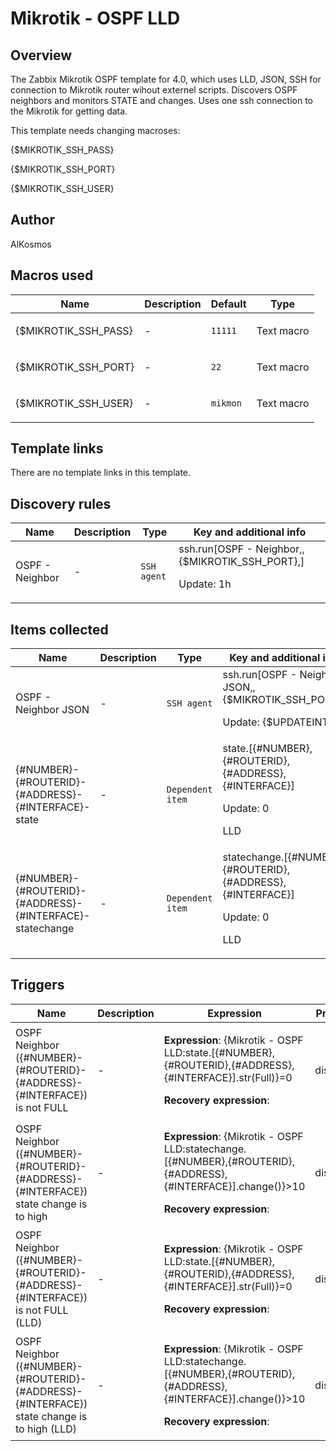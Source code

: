 # Mikrotik - OSPF LLD

## Overview

The Zabbix Mikrotik OSPF template for 4.0, which uses LLD, JSON, SSH for connection to Mikrotik router wihout externel scripts. Discovers OSPF neighbors and monitors STATE and changes. Uses one ssh connection to the Mikrotik for getting data. 


This template needs changing macroses:


{$MIKROTIK\_SSH\_PASS}


{$MIKROTIK\_SSH\_PORT}


{$MIKROTIK\_SSH\_USER}



## Author

AlKosmos

## Macros used

|Name|Description|Default|Type|
|----|-----------|-------|----|
|{$MIKROTIK_SSH_PASS}|<p>-</p>|`11111`|Text macro|
|{$MIKROTIK_SSH_PORT}|<p>-</p>|`22`|Text macro|
|{$MIKROTIK_SSH_USER}|<p>-</p>|`mikmon`|Text macro|
## Template links

There are no template links in this template.

## Discovery rules

|Name|Description|Type|Key and additional info|
|----|-----------|----|----|
|OSPF - Neighbor|<p>-</p>|`SSH agent`|ssh.run[OSPF - Neighbor,,{$MIKROTIK_SSH_PORT},]<p>Update: 1h</p>|
## Items collected

|Name|Description|Type|Key and additional info|
|----|-----------|----|----|
|OSPF - Neighbor JSON|<p>-</p>|`SSH agent`|ssh.run[OSPF - Neighbor JSON,,{$MIKROTIK_SSH_PORT},]<p>Update: {$UPDATEINT}</p>|
|{#NUMBER}-{#ROUTERID}-{#ADDRESS}-{#INTERFACE}-state|<p>-</p>|`Dependent item`|state.[{#NUMBER},{#ROUTERID},{#ADDRESS},{#INTERFACE}]<p>Update: 0</p><p>LLD</p>|
|{#NUMBER}-{#ROUTERID}-{#ADDRESS}-{#INTERFACE}-statechange|<p>-</p>|`Dependent item`|statechange.[{#NUMBER},{#ROUTERID},{#ADDRESS},{#INTERFACE}]<p>Update: 0</p><p>LLD</p>|
## Triggers

|Name|Description|Expression|Priority|
|----|-----------|----------|--------|
|OSPF Neighbor ({#NUMBER}-{#ROUTERID}-{#ADDRESS}-{#INTERFACE}) is not FULL|<p>-</p>|<p>**Expression**: {Mikrotik - OSPF LLD:state.[{#NUMBER},{#ROUTERID},{#ADDRESS},{#INTERFACE}].str(Full)}=0</p><p>**Recovery expression**: </p>|disaster|
|OSPF Neighbor ({#NUMBER}-{#ROUTERID}-{#ADDRESS}-{#INTERFACE}) state change  is to high|<p>-</p>|<p>**Expression**: {Mikrotik - OSPF LLD:statechange.[{#NUMBER},{#ROUTERID},{#ADDRESS},{#INTERFACE}].change()}>10</p><p>**Recovery expression**: </p>|disaster|
|OSPF Neighbor ({#NUMBER}-{#ROUTERID}-{#ADDRESS}-{#INTERFACE}) is not FULL (LLD)|<p>-</p>|<p>**Expression**: {Mikrotik - OSPF LLD:state.[{#NUMBER},{#ROUTERID},{#ADDRESS},{#INTERFACE}].str(Full)}=0</p><p>**Recovery expression**: </p>|disaster|
|OSPF Neighbor ({#NUMBER}-{#ROUTERID}-{#ADDRESS}-{#INTERFACE}) state change  is to high (LLD)|<p>-</p>|<p>**Expression**: {Mikrotik - OSPF LLD:statechange.[{#NUMBER},{#ROUTERID},{#ADDRESS},{#INTERFACE}].change()}>10</p><p>**Recovery expression**: </p>|disaster|

